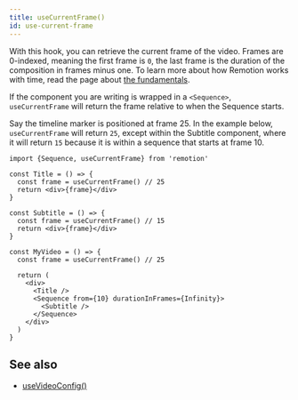 ```yaml
---
title: useCurrentFrame()
id: use-current-frame
---
```


With this hook, you can retrieve the current frame of the video. Frames are 0-indexed, meaning the first frame is `0`, the last frame is the duration of the composition in frames minus one. To learn more about how Remotion works with time, read the page about [the fundamentals](/docs/the-fundamentals).

If the component you are writing is wrapped in a `<Sequence>`, `useCurrentFrame` will return the frame relative to when the Sequence starts.

Say the timeline marker is positioned at frame 25. In the example below, `useCurrentFrame` will return `25`, except within the Subtitle component, where it will return `15` because it is within a sequence that starts at frame 10.

```tsx twoslash
import {Sequence, useCurrentFrame} from 'remotion'

const Title = () => {
  const frame = useCurrentFrame() // 25
  return <div>{frame}</div>
}

const Subtitle = () => {
  const frame = useCurrentFrame() // 15
  return <div>{frame}</div>
}

const MyVideo = () => {
  const frame = useCurrentFrame() // 25

  return (
    <div>
      <Title />
      <Sequence from={10} durationInFrames={Infinity}>
        <Subtitle />
      </Sequence>
    </div>
  )
}
```

## See also

- [useVideoConfig()](/docs/use-video-config)
